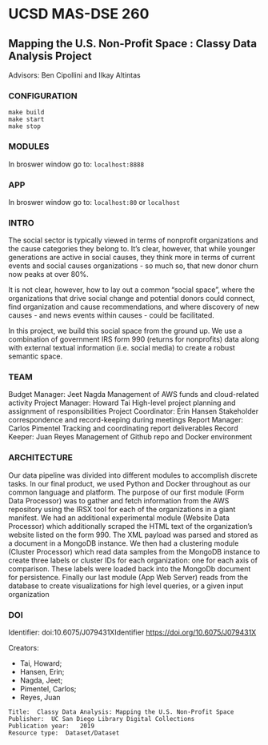
# UCSD MAS-DSE 260
## Mapping the U.S. Non-Profit Space : Classy Data Analysis Project
Advisors: Ben Cipollini and Ilkay Altintas

### CONFIGURATION
```
make build
make start
make stop
```

### MODULES
In broswer window go to:  `localhost:8888`

### APP
In broswer window go to:  `localhost:80` or `localhost`

### INTRO
The social sector is typically viewed in terms of nonprofit
organizations and the cause categories they belong to. It’s
clear, however, that while younger generations are active in
social causes, they think more in terms of current events and
social causes organizations - so much so, that new donor
churn now peaks at over 80%.

It is not clear, however, how to lay out a common “social
space”, where the organizations that drive social change and
potential donors could connect, find organization and cause
recommendations, and where discovery of new causes - and
news events within causes - could be facilitated.

In this project, we build this social space from the ground up.
We use a combination of government IRS form 990 (returns
for nonprofits) data along with external textual information
(i.e. social media) to create a robust semantic space.

### TEAM
Budget Manager: Jeet Nagda
Management of AWS funds and cloud-related activity
Project Manager: Howard Tai
High-level project planning and assignment of responsibilities
Project Coordinator: Erin Hansen
Stakeholder correspondence and record-keeping during meetings
Report Manager: Carlos Pimentel
Tracking and coordinating report deliverables
Record Keeper: Juan Reyes
Management of Github repo and Docker environment

### ARCHITECTURE
Our data pipeline was divided into different modules to accomplish discrete tasks. In our final product, we used Python and Docker throughout as our common language and platform. The purpose of our first module (Form Data Processor) was to gather and fetch information from the AWS repository using the IRSX tool for each of the organizations in a giant manifest. We had an additional experimental module (Website Data Processor) which additionally scraped the HTML text of the organization’s website listed on the form 990. The XML payload was parsed and stored as a document in a MongoDB instance. We then had a clustering module (Cluster Processor) which read data samples from the MongoDB instance to create three labels or cluster IDs for each organization: one for each axis of comparison. These labels were loaded back into the MongoDb document for persistence. Finally our last module (App Web Server) reads from the database to create visualizations for high level queries, or a given input organization


### DOI
Identifier: doi:10.6075/J079431XIdentifier
https://doi.org/10.6075/J079431X

Creators:
* Tai, Howard;
* Hansen, Erin;
* Nagda, Jeet;
* Pimentel, Carlos;
* Reyes, Juan

```
Title:	Classy Data Analysis: Mapping the U.S. Non-Profit Space
Publisher:	UC San Diego Library Digital Collections
Publication year:	2019
Resource type:	Dataset/Dataset
```

